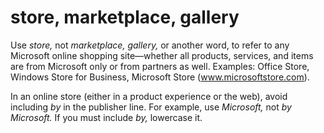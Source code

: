 # store, marketplace, gallery

Use *store,* not *marketplace, gallery,* or
another word, to refer to any Microsoft online shopping
site―whether all products, services, and items are
from Microsoft only or from partners as well. Examples: Office Store, Windows Store for Business, Microsoft Store (www.microsoftstore.com).

In an online store (either in a product experience or the web), avoid including *by* in the publisher line. For example, use *Microsoft,* not *by Microsoft.* If you must include *by,* lowercase it. 
